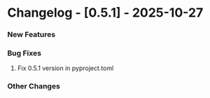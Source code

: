 # Changelog - [0.5.1] - 2025-10-27

### New Features

### Bug Fixes
1. Fix 0.5.1 version in pyproject.toml

### Other Changes

